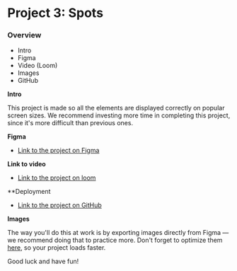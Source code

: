 # Project 3: Spots

### Overview

- Intro
- Figma
- Video (Loom)
- Images
- GitHub

**Intro**

This project is made so all the elements are displayed correctly on popular screen sizes. We recommend investing more time in completing this project, since it's more difficult than previous ones.

**Figma**

- [Link to the project on Figma](https://www.figma.com/design/jFtXsDr4XOyebKcgjyXN6W/Sprint-6-Project--Spots?node-id=51-138&p=f&t=mbp9sLtMdZd2lXxM-0)

**Link to video**

- [Link to the project on loom](https://www.loom.com/share/6c7081e4059743cbbffe782db0fedebd?sid=01101454-dcd2-4f47-a637-7249af325d65)

**Deployment 

- [Link to the project on GitHub](https://tarriebrown1.github.io/se_project_spots/
)

**Images**

The way you'll do this at work is by exporting images directly from Figma — we recommend doing that to practice more. Don't forget to optimize them [here](https://tinypng.com/), so your project loads faster.

Good luck and have fun!

